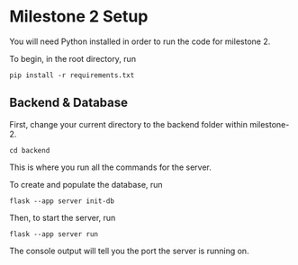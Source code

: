 # Milestone 2 Setup


You will need Python installed in order to run the code for milestone 2.

To begin, in the root directory, run

`pip install -r requirements.txt`

## Backend & Database

First, change your current directory to the backend folder within milestone-2.

`cd backend`
 
This is where you run all the commands for the server.

To create and populate the database, run

`flask --app server init-db`

Then, to start the server, run

`flask --app server run`

The console output will tell you the port the server is running on.